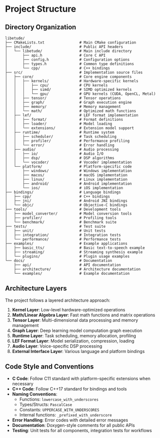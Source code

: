 # Project Structure

## Directory Organization

```
libetude/
├── CMakeLists.txt                # Main CMake configuration
├── include/                      # Public API headers
│   └── libetude/                 # Main include directory
│       ├── api.h                 # Core C API
│       ├── config.h              # Configuration options
│       ├── types.h               # Common type definitions
│       └── cpp/                  # C++ bindings
├── src/                          # Implementation source files
│   ├── core/                     # Core engine components
│   │   ├── kernels/              # Hardware-specific kernels
│   │   │   ├── cpu/              # CPU kernels
│   │   │   ├── simd/             # SIMD optimized kernels
│   │   │   └── gpu/              # GPU kernels (CUDA, OpenCL, Metal)
│   │   ├── tensor/               # Tensor operations
│   │   ├── graph/                # Graph execution engine
│   │   ├── memory/               # Memory management
│   │   └── math/                 # Optimized math functions
│   ├── lef/                      # LEF format implementation
│   │   ├── format/               # Format definitions
│   │   ├── loader/               # Model loading
│   │   └── extensions/           # Extension model support
│   ├── runtime/                  # Runtime system
│   │   ├── scheduler/            # Task scheduling
│   │   ├── profiler/             # Performance profiling
│   │   └── error/                # Error handling
│   ├── audio/                    # Audio processing
│   │   ├── io/                   # Audio I/O
│   │   ├── dsp/                  # DSP algorithms
│   │   └── vocoder/              # Vocoder implementation
│   └── platform/                 # Platform-specific code
│       ├── windows/              # Windows implementation
│       ├── macos/                # macOS implementation
│       ├── linux/                # Linux implementation
│       ├── android/              # Android implementation
│       └── ios/                  # iOS implementation
├── bindings/                     # Language bindings
│   ├── cpp/                      # C++ bindings
│   ├── jni/                      # Android JNI bindings
│   └── objc/                     # Objective-C bindings
├── tools/                        # Development tools
│   ├── model_converter/          # Model conversion tools
│   ├── profiler/                 # Profiling tools
│   └── benchmark/                # Benchmark suite
├── tests/                        # Test suite
│   ├── unit/                     # Unit tests
│   ├── integration/              # Integration tests
│   └── performance/              # Performance tests
├── examples/                     # Example applications
│   ├── basic_tts/                # Basic text-to-speech example
│   ├── streaming/                # Streaming synthesis example
│   └── plugins/                  # Plugin usage examples
└── docs/                         # Documentation
    ├── api/                      # API documentation
    ├── architecture/             # Architecture documentation
    └── examples/                 # Example documentation
```

## Architecture Layers

The project follows a layered architecture approach:

1. **Kernel Layer**: Low-level hardware-optimized operations
2. **Math/Linear Algebra Layer**: Fast math functions and matrix operations
3. **Tensor Layer**: Multi-dimensional data processing and memory management
4. **Graph Layer**: Deep learning model computation graph execution
5. **Runtime Layer**: Task scheduling, memory allocation, profiling
6. **LEF Format Layer**: Model serialization, compression, loading
7. **Audio Layer**: Voice-specific DSP processing
8. **External Interface Layer**: Various language and platform bindings

## Code Style and Conventions

- **C Code**: Follow C11 standard with platform-specific extensions when necessary
- **C++ Code**: Follow C++17 standard for bindings and tools
- **Naming Conventions**:
  - Functions: `lowercase_with_underscores`
  - Types/Structs: `PascalCase`
  - Constants: `UPPERCASE_WITH_UNDERSCORES`
  - Internal functions: `_prefixed_with_underscore`
- **Error Handling**: Error codes with detailed error messages
- **Documentation**: Doxygen-style comments for all public APIs
- **Testing**: Unit tests for all components, integration tests for workflows